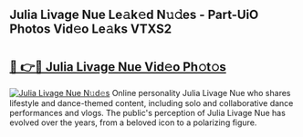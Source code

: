 ## Julia Livage Nue Le𝚊k𝚎d N𝚞𝚍es - Part-UiO Photos Vid𝚎o Le𝚊ks VTXS2

# <h2><a href="http://fb0za8.evod.top/?m=Julia+Livage+Nue">🔗 👉🔴 Julia Livage Nue Vid𝚎o Ph𝚘t𝚘s</a></h2>

[![Julia Livage Nue N𝚞d𝚎s](https://i.imgur.com/8V9OHl7.gif)](http://fb0za8.evod.top/?m=Julia+Livage+Nue)
Online personality Julia Livage Nue who shares lifestyle and dance-themed content, including solo and collaborative dance performances and vlogs. The public's perception of Julia Livage Nue has evolved over the years, from a beloved icon to a polarizing figure. 
